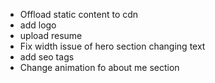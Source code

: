 -   Offload static content to cdn
-   add logo
-   upload resume
-   Fix width issue of hero section changing text
-   add seo tags
-   Change animation fo about me section

